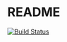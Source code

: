 # README
[![Build Status](https://semaphoreci.com/api/v1/nishants/railings/branches/master/badge.svg)](https://semaphoreci.com/nishants/railings)
